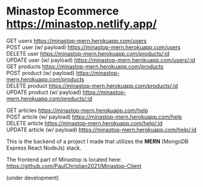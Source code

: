 # Minastop Ecommerce https://minastop.netlify.app/

GET users https://minastop-mern.herokuapp.com/users<br />
POST user (w/ payload) https://minastop-mern.herokuapp.com/users<br />
DELETE user  https://minastop-mern.herokuapp.com/products/:id<br />
UPDATE user (w/ payload) https://minastop-mern.herokuapp.com/users/:id
<br />
GET products https://minastop-mern.herokuapp.com/products<br />
POST product (w/ payload) https://minastop-mern.herokuapp.com/products<br />
DELETE product  https://minastop-mern.herokuapp.com/products/:id<br />
UPDATE product (w/ payload) https://minastop-mern.herokuapp.com/products/:id<br />

GET articles https://minastop-mern.herokuapp.com/help<br />
POST article (w/ payload) https://minastop-mern.herokuapp.com/help<br />
DELETE article https://minastop-mern.herokuapp.com/help/:id<br />
UPDATE article (w/ payload) https://minastop-mern.herokuapp.com/help/:id<br />

This is the backend of a project I made that utilizes the **MERN** (MongoDB Express React NodeJs) stack.

The frontend part of Minastop is located here: https://github.com/PaulChristian2021/Minastop-Client


(under development)
